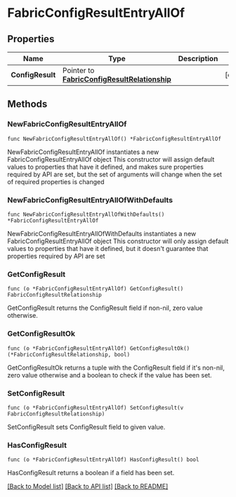 # FabricConfigResultEntryAllOf

## Properties

Name | Type | Description | Notes
------------ | ------------- | ------------- | -------------
**ConfigResult** | Pointer to [**FabricConfigResultRelationship**](fabric.ConfigResult.Relationship.md) |  | [optional] 

## Methods

### NewFabricConfigResultEntryAllOf

`func NewFabricConfigResultEntryAllOf() *FabricConfigResultEntryAllOf`

NewFabricConfigResultEntryAllOf instantiates a new FabricConfigResultEntryAllOf object
This constructor will assign default values to properties that have it defined,
and makes sure properties required by API are set, but the set of arguments
will change when the set of required properties is changed

### NewFabricConfigResultEntryAllOfWithDefaults

`func NewFabricConfigResultEntryAllOfWithDefaults() *FabricConfigResultEntryAllOf`

NewFabricConfigResultEntryAllOfWithDefaults instantiates a new FabricConfigResultEntryAllOf object
This constructor will only assign default values to properties that have it defined,
but it doesn't guarantee that properties required by API are set

### GetConfigResult

`func (o *FabricConfigResultEntryAllOf) GetConfigResult() FabricConfigResultRelationship`

GetConfigResult returns the ConfigResult field if non-nil, zero value otherwise.

### GetConfigResultOk

`func (o *FabricConfigResultEntryAllOf) GetConfigResultOk() (*FabricConfigResultRelationship, bool)`

GetConfigResultOk returns a tuple with the ConfigResult field if it's non-nil, zero value otherwise
and a boolean to check if the value has been set.

### SetConfigResult

`func (o *FabricConfigResultEntryAllOf) SetConfigResult(v FabricConfigResultRelationship)`

SetConfigResult sets ConfigResult field to given value.

### HasConfigResult

`func (o *FabricConfigResultEntryAllOf) HasConfigResult() bool`

HasConfigResult returns a boolean if a field has been set.


[[Back to Model list]](../README.md#documentation-for-models) [[Back to API list]](../README.md#documentation-for-api-endpoints) [[Back to README]](../README.md)


